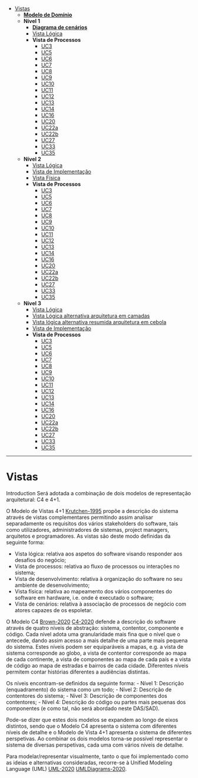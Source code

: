 - [Vistas](#vistas)
    - [**Modelo de Domínio**](../ModeloDominio/Home.md)
    - **Nível 1**
        - [**Diagrama de cenários**](../Cenarios/Home.md)
        - [Vista Lógica](../Nível%201/VL.md)
        - **Vista de Processos**
             - [UC3](../Nível%201/Docs/UC3/UC3_N1.jpg)
             - [UC5](../Nível%201/Docs/UC5/Home.md)
             - [UC6](../Nível%201/Docs/UC6/Home.md)
             - [UC7](../Nível%201/Docs/UC7/Home.md)
             - [UC8](../Nível%201/Docs/UC8/Home.md)
             - [UC9](../Nível%201/Docs/UC9/Home.md)
             - [UC10](../Nível%201/Docs/UC10/Home.md)
             - [UC11](../Nível%201/Docs/UC11/Home.md)
             - [UC12](../Nível%201/Docs/UC12/Home.md)
             - [UC13](../Nível%201/Docs/UC13/Home.md)
             - [UC14](../Nível%201/Docs/UC14/Home.md)
             - [UC16](../Nível%201/Docs/UC16/Home.md)
             - [UC20](../Nível%201/Docs/UC20/Home.md)
             - [UC22a](../Nível%201/Docs/UC22a/Home.md)
             - [UC22b](../Nível%201/Docs/UC22b/Home.md)
             - [UC27](../Nível%201/Docs/UC27/Home.md)
             - [UC33](../Nível%201/Docs/UC33/Home.md)
             - [UC35](../Nível%201/Docs/UC35/Home.md)
    - **Nível 2**
        - [Vista Lógica](../Nível%202/VL.md)
        - [Vista de Implementação](../Nível%202/VI.md)
        - [Vista Física](../Nível%202/VF.md)
        - **Vista de Processos**
             - [UC3](../Nível%202/Docs/UC3/Home.md)
             - [UC5](../Nível%202/Docs/UC5/Home.md)
             - [UC6](../Nível%202/Docs/UC6/Home.md)
             - [UC7](../Nível%202/Docs/UC7/Home.md)
             - [UC8](../Nível%202/Docs/UC8/Home.md)
             - [UC9](../Nível%202/Docs/UC9/Home.md)
             - [UC10](../Nível%202/Docs/UC10/Home.md)
             - [UC11](../Nível%202/Docs/UC11/Home.md)
             - [UC12](../Nível%202/Docs/U12/Home.md)
             - [UC13](../Nível%202/Docs/UC13/Home.md)
             - [UC14](../Nível%202/Docs/UC14/Home.md)  
             - [UC16](../Nível%202/Docs/UC16/Home.md)
             - [UC20](../Nível%202/Docs/UC20/Home.md)
             - [UC22a](../Nível%202/Docs/UC22a/Home.md)
             - [UC22b](../Nível%202/Docs/UC22b/Home.md)
             - [UC27](../Nível%202/Docs/UC27/Home.md)
             - [UC33](../Nível%202/Docs/UC33/Home.md)
             - [UC35](../Nível%202/Docs/UC35/Home.md)
    - **Nível 3**
        - [Vista Lógica](../Nível%203/VL.md)
        - [Vista Lógica alternativa arquitetura em camadas](../Nível%203/VL_Alternativa_Camada/Home.md)
        - [Vista lógica alternativa resumida arquitetura em cebola](../Nível%203/VL_Alternativa_Resumida_Cebola/Home.md) 
        - [Vista de Implementação](../Nível%203/VI.md)
        - **Vista de Processos**
            - [UC3](../Nível%203/Docs/UC3/Home.md)
            - [UC5](../Nível%203/Docs/UC5/Home.md)
            - [UC6](../Nível%203/Docs/UC6/Home.md)
            - [UC7](../Nível%203/Docs/UC7/Home.md)
            - [UC8](../Nível%203/Docs/UC8/Home.md)
            - [UC9](../Nível%203/Docs/UC9/Home.md)
            - [UC10](../Nível%203/Docs/UC10/Home.md)
            - [UC11](../Nível%203/Docs/UC11/Home.md)
            - [UC12](../Nível%203/Docs/U12/Home.md)
            - [UC13](../Nível%203/Docs/UC13/Home.md)
            - [UC14](../Nível%203/Docs/UC14/Home.md)
            - [UC16](../Nível%203/Docs/UC16/Home.md)
            - [UC20](../Nível%203/Docs/UC20/Home.md)
            - [UC22a](../Nível%203/Docs/UC22a/Home.md)
            - [UC22b](../Nível%203/Docs/UC22b/Home.md)
            - [UC27](../Nível%203/Docs/UC27/Home.md)
            - [UC33](../Nível%203/Docs/UC33/Home.md)
            - [UC35](../Nível%203/Docs/UC35/Home.md)

--------------------------------------------------------




# Vistas
Introduction
Será adotada a combinação de dois modelos de representação arquitetural: C4 e 4+1.

O Modelo de Vistas 4+1 [Krutchen-1995]() propõe a descrição do sistema através de vistas complementares permitindo assim analisar separadamente os requisitos dos vários stakeholders do software, tais como utilizadores, administradores de sistemas, project managers, arquitetos e programadores. As vistas são deste modo definidas da seguinte forma:

* Vista lógica: relativa aos aspetos do software visando responder aos desafios do negócio;
* Vista de processos: relativa ao fluxo de processos ou interações no sistema;
* Vista de desenvolvimento: relativa à organização do software no seu ambiente de desenvolvimento;
* Vista física: relativa ao mapeamento dos vários componentes do software em hardware, i.e. onde é executado o software;
* Vista de cenários: relativa à associação de processos de negócio com atores capazes de os espoletar.

O Modelo C4 [Brown-2020]() [C4-2020]() defende a descrição do software através de quatro níveis de abstração: sistema, contentor, componente e código. Cada nível adota uma granularidade mais fina que o nível que o antecede, dando assim acesso a mais detalhe de uma parte mais pequena do sistema. Estes níveis podem ser equiparáveis a mapas, e.g. a vista de sistema corresponde ao globo, a vista de contentor corresponde ao mapa de cada continente, a vista de componentes ao mapa de cada país e a vista de código ao mapa de estradas e bairros de cada cidade. Diferentes níveis permitem contar histórias diferentes a audiências distintas.

Os níveis encontram-se definidos da seguinte forma: - Nível 1: Descrição (enquadramento) do sistema como um todo; - Nível 2: Descrição de contentores do sistema; - Nível 3: Descrição de componentes dos contentores; - Nível 4: Descrição do código ou partes mais pequenas dos componentes (e como tal, não será abordado neste DAS/SAD).

Pode-se dizer que estes dois modelos se expandem ao longo de eixos distintos, sendo que o Modelo C4 apresenta o sistema com diferentes níveis de detalhe e o Modelo de Vista 4+1 apresenta o sistema de diferentes perspetivas. Ao combinar os dois modelos torna-se possível representar o sistema de diversas perspetivas, cada uma com vários níveis de detalhe.

Para modelar/representar visualmente, tanto o que foi implementado como as ideias e alternativas consideradas, recorre-se à Unified Modeling Language (UML) [UML-2020]() [UMLDiagrams-2020]().